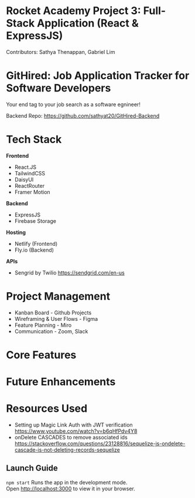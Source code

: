 # Rocket Academy Project 3: Full-Stack Application (React & ExpressJS)

Contributors: Sathya Thenappan, Gabriel Lim

# GitHired: Job Application Tracker for Software Developers

Your end tag to your job search as a software egnineer!

Backend Repo: https://github.com/sathyat20/GitHired-Backend

# Tech Stack

**Frontend**

- React.JS
- TailwindCSS
- DaisyUI
- ReactRouter
- Framer Motion

**Backend**

- ExpressJS
- Firebase Storage

**Hosting**

- Netlify (Frontend)
- Fly.io (Backend)

**APIs**

- Sengrid by Twilio https://sendgrid.com/en-us

# Project Management

- Kanban Board - Github Projects
- Wireframing & User Flows - Figma
- Feature Planning - Miro
- Communication - Zoom, Slack

# Core Features

# Future Enhancements

# Resources Used

- Setting up Magic Link Auth with JWT verification https://www.youtube.com/watch?v=b6qHfPdv4Y8
- onDelete CASCADES to remove associated ids https://stackoverflow.com/questions/23128816/sequelize-js-ondelete-cascade-is-not-deleting-records-sequelize

## Launch Guide

`npm start` Runs the app in the development mode.\
Open [http://localhost:3000](http://localhost:3000) to view it in your browser.
